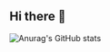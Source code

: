 ## Hi there 👋
![Anurag's GitHub stats](https://github-readme-stats.vercel.app/api?username=eduardosouzaramospedroni&show_icons=true&theme=radical)
